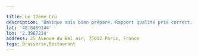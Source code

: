 ```yaml
---

title: Le 12ème Cru
description: 'Basique mais bien préparé. Rapport qualité prix correct. '
lat: '48.8469144'
lon: '2.3967214'
address: 25 Avenue du Bel air, 75012 Paris, France
tags: Brasserie,Restaurant
---
```

